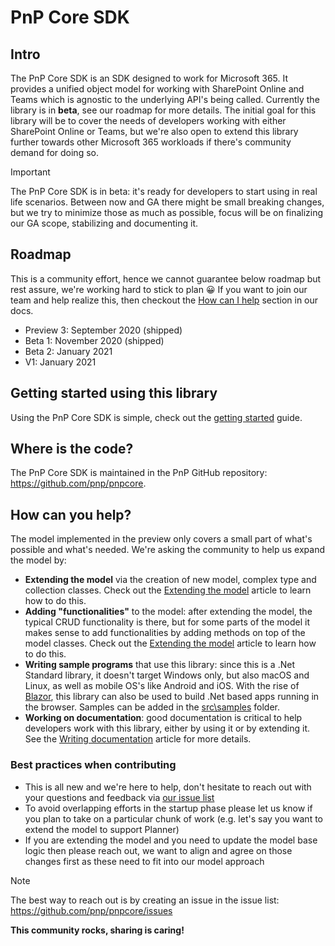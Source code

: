 # PnP Core SDK

## Intro

The PnP Core SDK is an SDK designed to work for Microsoft 365. It provides a unified object model for working with SharePoint Online and Teams which is agnostic to the underlying API's being called. Currently the library is in **beta**, see our roadmap for more details. The initial goal for this library will be to cover the needs of developers working with either SharePoint Online or Teams, but we're also open to extend this library further towards other Microsoft 365 workloads if there's community demand for doing so.

> [!Important]
> The PnP Core SDK is in beta: it's ready for developers to start using in real life scenarios. Between now and GA there might be small breaking changes, but we try to minimize those as much as possible, focus will be on finalizing our GA scope, stabilizing and documenting it.

## Roadmap

This is a community effort, hence we cannot guarantee below roadmap but rest assure, we're working hard to stick to plan 😀 If you want to join our team and help realize this, then checkout the [How can I help](https://pnp.github.io/pnpcore/#how-can-you-help) section in our docs.

- Preview 3: September 2020 (shipped)
- Beta 1: November 2020 (shipped)
- Beta 2: January 2021
- V1: January 2021

## Getting started using this library

Using the PnP Core SDK is simple, check out the [getting started](~/using-the-sdk/readme.md) guide.

## Where is the code?

The PnP Core SDK is maintained in the PnP GitHub repository: https://github.com/pnp/pnpcore.

## How can you help?

The model implemented in the preview only covers a small part of what's possible and what's needed. We're asking the community to help us expand the model by:

- **Extending the model** via the creation of new model, complex type and collection classes. Check out the [Extending the model](~/contributing/readme.md) article to learn how to do this.
- **Adding "functionalities"** to the model: after extending the model, the typical CRUD functionality is there, but for some parts of the model it makes sense to add functionalities by adding methods on top of the model classes. Check out the [Extending the model](~/contributing/readme.md) article to learn how to do this.
- **Writing sample programs** that use this library: since this is a .Net Standard library, it doesn't target Windows only, but also macOS and Linux, as well as  mobile OS's like Android and iOS. With the rise of [Blazor](https://dotnet.microsoft.com/apps/aspnet/web-apps/blazor), this library can also be used to build .Net based apps running in the browser. Samples can be added in the [src\samples](https://github.com/pnp/pnpcore/tree/dev/src/samples) folder.
- **Working on documentation**: good documentation is critical to help developers work with this library, either by using it or by extending it. See the [Writing documentation](~/contributing/writing%20documentation.md) article for more details.

### Best practices when contributing

- This is all new and we're here to help, don't hesitate to reach out with your questions and feedback via [our issue list](https://github.com/pnp/pnpcore/issues)
- To avoid overlapping efforts in the startup phase please let us know if you plan to take on a particular chunk of work (e.g. let's say you want to extend the model to support Planner)
- If you are extending the model and you need to update the model base logic then please reach out, we want to align and agree on those changes first as these need to fit into our model approach

> [!Note]
> The best way to reach out is by creating an issue in the issue list: https://github.com/pnp/pnpcore/issues

**This community rocks, sharing is caring!**
